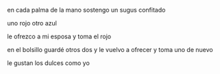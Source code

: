 
en cada palma de la mano
sostengo
un sugus confitado

uno rojo 
otro azul

le ofrezco a mi esposa
y toma el rojo

en el bolsillo guardé otros dos
y le vuelvo a ofrecer
y toma uno de nuevo

le gustan los dulces
como yo

